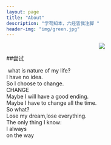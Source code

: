 ```yaml
---
layout: page
title: "About"
description: "学苟知本，六经皆我注脚 "
header-img: "img/green.jpg"
---
```



<center>
    <p><img src="http://7xlfkx.com1.z0.glb.clouddn.com/white2.jpg" align="center"></p>
</center>

##尝试
  
  what is nature of my life?</br>
  I have no idea.</br>
  So I choose to change.</br>
  CHANGE</br>
  Maybe I will have a good ending.</br>
  Maybe I have to change all the time.</br>
  So what?</br>
  Lose my dream,lose everything.</br>
  The only thing I know:</br>
  I always</br>
  on the way</br>




